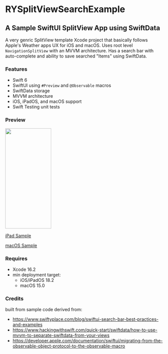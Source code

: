 # RYSplitViewSearchExample

## A Sample SwiftUI SplitView App using SwiftData
A very genric SplitView template Xcode project that basically follows Apple's Weather apps UX for iOS and macOS. Uses root level `NavigationSplitView` with an MVVM architecture. Has a search bar with auto-complete and ability to save searched "Items" using SwiftData. 

### Features
* Swift 6
* SwiftUI using `#Preview` and `@Observable` macros
* SwiftData storage
* MVVM architecture
* iOS, iPadOS, and macOS support
* Swift Testing unit tests

### Preview
<img src="./assets/video/iPhone16ProMaxPortrait.gif" width="146" height="318"/>

[iPad Sample](./assets/video/iPad11Landscape.gif)

[macOS Sample](./assets/video/macOS.gif)

### Requires
* Xcode 16.2
* min deployment target:
  * iOS/iPadOS 18.2
  * macOS 15.0 

### Credits
built from sample code derived from:
* https://www.swiftyplace.com/blog/swiftui-search-bar-best-practices-and-examples
* https://www.hackingwithswift.com/quick-start/swiftdata/how-to-use-mvvm-to-separate-swiftdata-from-your-views
* https://developer.apple.com/documentation/swiftui/migrating-from-the-observable-object-protocol-to-the-observable-macro

  
